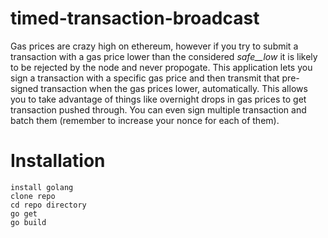 # timed-transaction-broadcast
Gas prices are crazy high on ethereum, however if you try to submit a transaction with a gas price lower than the considered _safe__low_ it is likely to be rejected by the node and never propogate.  This application lets you sign a transaction with a specific gas price and then transmit that pre-signed transaction when the gas prices lower, automatically.  This allows you to take advantage of things like overnight drops in gas prices to get transaction pushed through.  You can even sign multiple transaction and batch them (remember to increase your nonce for each of them).

# Installation
```
install golang
clone repo
cd repo directory
go get
go build
```
